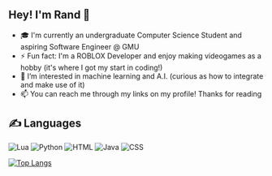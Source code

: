 ## Hey! I'm Rand 👋

- 🎓 I'm currently an undergraduate Computer Science Student and aspiring Software Engineer @ GMU
- ⚡ Fun fact: I'm a ROBLOX Developer and enjoy making videogames as a hobby (it's where I got my start in coding!)
- 👀 I’m interested in machine learning and A.I. (curious as how to integrate and make use of it)
- 📫 You can reach me through my links on my profile! Thanks for reading

## ✍️ Languages

![Lua](https://img.shields.io/badge/LUA-%232C2D72.svg?style=flat&logo=lua&logoColor=white) ![Python](https://img.shields.io/badge/-Python-2b5b83?style=flat&logo=python&logoColor=ffdf76) ![HTML](https://img.shields.io/badge/-HTML-E34F26?style=flat&logo=html5&logoColor=white) ![Java](https://img.shields.io/badge/JAVA-%23ED8B00.svg?style=flat&logo=openjdk&logoColor=white) ![CSS](https://img.shields.io/badge/-CSS-254bdd?style=flat&logo=css3)

[![Top Langs](https://github-readme-stats.vercel.app/api/top-langs/?username=randkarim&layout=compact)](https://github.com/anuraghazra/github-readme-stats)
